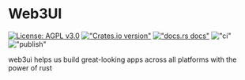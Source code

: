 # Web3UI

[![License: AGPL v3.0](https://img.shields.io/badge/License-MIT-blue.svg)](LICENSE) [!["Crates.io version"](https://img.shields.io/crates/v/web3ui.svg)](https://crates.io/crates/web3ui) [!["docs.rs docs"](https://img.shields.io/badge/docs-latest-blue.svg)](https://docs.rs/web3ui) !["ci"](https://github.com/AgoraCyber/web3ui/actions/workflows/ci.yml/badge.svg) !["publish"](https://github.com/AgoraCyber/web3ui/actions/workflows/publish.yml/badge.svg)

web3ui helps us build great-looking apps across all platforms with the power of rust
